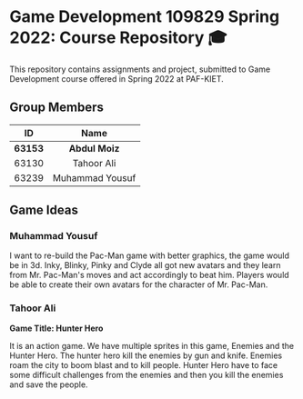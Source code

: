 # Game Development 109829 Spring 2022: Course Repository 🎓

This repository contains assignments and project, submitted to Game Development course offered in Spring 2022 at PAF-KIET.

## Group Members

| ID             | Name            |
|:--------------:|:---------------:|
|  **63153**     |  **Abdul Moiz** |
|  63130         |  Tahoor Ali     |
|  63239         |  Muhammad Yousuf|

## Game Ideas

### Muhammad Yousuf

I want to re-build the Pac-Man game with better graphics, the game would be in 3d. Inky, Blinky, Pinky and Clyde all got new avatars and they learn from Mr. Pac-Man's moves and act accordingly to beat him. Players would be able to create their own avatars for the character of Mr. Pac-Man.

### Tahoor Ali

**Game Title: Hunter Hero**

It is an action game. We have multiple sprites in this game, Enemies and the Hunter Hero. The hunter hero kill the enemies by gun and knife. Enemies roam the city to boom blast and to kill people. Hunter Hero have to face some difficult challenges from the enemies and then you kill the enemies and save the people.
